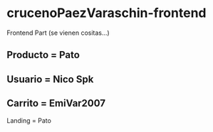 # crucenoPaezVaraschin-frontend
Frontend Part (se vienen cositas...)

Producto = Pato
-
Usuario = Nico Spk
-
Carrito = EmiVar2007
-
Landing = Pato
